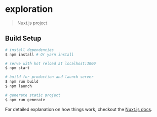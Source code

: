 # exploration

> Nuxt.js project

## Build Setup

``` bash
# install dependencies
$ npm install # Or yarn install

# serve with hot reload at localhost:3000
$ npm start

# build for production and launch server
$ npm run build
$ npm launch

# generate static project
$ npm run generate
```

For detailed explanation on how things work, checkout the [Nuxt.js docs](https://github.com/nuxt/nuxt.js).
